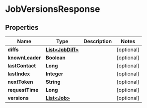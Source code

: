 

# JobVersionsResponse


## Properties

| Name | Type | Description | Notes |
|------------ | ------------- | ------------- | -------------|
|**diffs** | [**List&lt;JobDiff&gt;**](JobDiff.md) |  |  [optional] |
|**knownLeader** | **Boolean** |  |  [optional] |
|**lastContact** | **Long** |  |  [optional] |
|**lastIndex** | **Integer** |  |  [optional] |
|**nextToken** | **String** |  |  [optional] |
|**requestTime** | **Long** |  |  [optional] |
|**versions** | [**List&lt;Job&gt;**](Job.md) |  |  [optional] |



